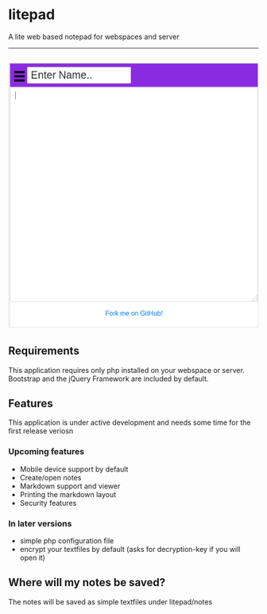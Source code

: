# litepad
A lite web based notepad for webspaces and server

---
![example](./img/litepad.png)
---

## Requirements
This application requires only php installed on your webspace or server.<br>
Bootstrap and the jQuery Framework are included by default.

## Features
This application is under active development and needs some time for the first release veriosn
### Upcoming features
* Mobile device support by default
* Create/open notes
* Markdown support and viewer
* Printing the markdown layout
* Security features 

### In later versions
* simple php configuration file
* encrypt your textfiles by default (asks for decryption-key if you will open it)

## Where will my notes be saved?
The notes will be saved as simple textfiles under litepad/notes
